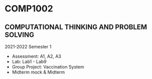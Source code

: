 # COMP1002 
## COMPUTATIONAL THINKING AND PROBLEM SOLVING
2021-2022 Semester 1
- Assessment: A1, A2, A3
- Lab: Lab1 - Lab9
- Group Project: Vaccination System
- Midterm mock & Midterm
